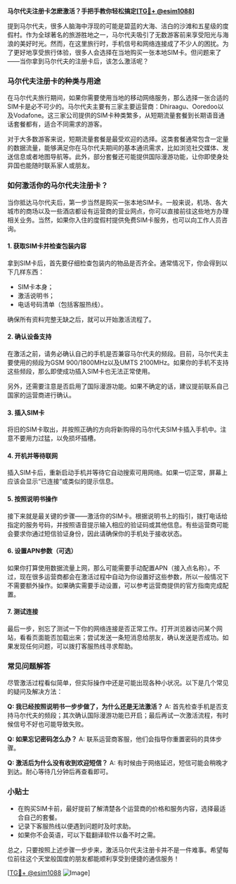**马尔代夫注册卡怎麽激活？手把手教你轻松搞定[[TG💪+ @esim1088](https://t.me/s/esim1088)]**

提到马尔代夫，很多人脑海中浮现的可能是碧蓝的大海、洁白的沙滩和五星级的度假村。作为全球著名的旅游胜地之一，马尔代夫吸引了无数游客前来享受阳光与海浪的美好时光。然而，在这里旅行时，手机信号和网络连接成了不少人的困扰。为了更好地享受旅行体验，很多人会选择在当地购买一张本地SIM卡。但问题来了——当你拿到马尔代夫的注册卡后，该怎么激活呢？

### 马尔代夫注册卡的种类与用途

在马尔代夫旅行期间，如果你需要使用当地的移动网络服务，那么选择一张合适的SIM卡是必不可少的。马尔代夫主要有三家主要运营商：Dhiraagu、Ooredoo以及Vodafone。这三家公司提供的SIM卡种类繁多，从短期流量套餐到长期语音通话套餐都有，适合不同需求的游客。

对于大多数游客来说，短期流量套餐是最受欢迎的选择。这类套餐通常包含一定量的数据流量，能够满足你在马尔代夫期间的基本通讯需求，比如浏览社交媒体、发送信息或者地图导航等。此外，部分套餐还可能提供国际漫游功能，让你即使身处异国也能随时联系家人或朋友。

### 如何激活你的马尔代夫注册卡？

当你抵达马尔代夫后，第一步当然是购买一张本地SIM卡。一般来说，机场、各大城市的商场以及一些酒店都设有运营商的营业网点，你可以直接前往这些地方办理相关业务。当然，如果你入住的度假村提供免费SIM卡服务，也可以向工作人员咨询。

#### 1. 获取SIM卡并检查包装内容
拿到SIM卡后，首先要仔细检查包装内的物品是否齐全。通常情况下，你会得到以下几样东西：
- SIM卡本身；
- 激活说明书；
- 电话号码清单（包括客服热线）。

确保所有资料完整无缺之后，就可以开始激活流程了。

#### 2. 确认设备支持
在激活之前，请务必确认自己的手机是否兼容马尔代夫的频段。目前，马尔代夫主要使用的频段为GSM 900/1800MHz以及UMTS 2100MHz。如果你的手机不支持这些频段，那么即使成功插入SIM卡也无法正常使用。

另外，还需要注意是否启用了国际漫游功能。如果不确定的话，建议提前联系自己国家的运营商进行确认。

#### 3. 插入SIM卡
将旧的SIM卡取出，并按照正确的方向将新购得的马尔代夫SIM卡插入手机中。注意不要用力过猛，以免损坏插槽。

#### 4. 开机并等待联网
插入SIM卡后，重新启动手机并等待它自动搜索可用网络。如果一切正常，屏幕上应该会显示“已连接”或类似的提示信息。

#### 5. 按照说明书操作
接下来就是最关键的步骤——激活你的SIM卡。根据说明书上的指引，拨打电话给指定的服务号码，并按照语音提示输入相应的验证码或其他信息。有些运营商可能会要求你通过短信验证身份，因此请确保你的手机处于接收状态。

#### 6. 设置APN参数（可选）
如果你打算使用数据流量上网，那么可能需要手动配置APN（接入点名称）。不过，现在很多运营商都会在激活过程中自动为你设置好这些参数，所以一般情况下不需要额外操作。如果确实需要手动设置，可以参考运营商提供的官方指南完成配置。

#### 7. 测试连接
最后一步，别忘了测试一下你的网络连接是否正常工作。打开浏览器访问某个网站，看看页面能否加载出来；尝试发送一条短消息给朋友，确认发送是否成功。如果发现任何问题，可以拨打客服热线寻求帮助。

### 常见问题解答

尽管激活过程看似简单，但实际操作中还是可能出现各种小状况。以下是几个常见的疑问及解决方法：

**Q: 我已经按照说明书一步步做了，为什么还是无法激活？**
A: 首先检查手机是否支持马尔代夫的频段；其次确认国际漫游功能已开启；最后再试一次激活流程，有时候信号不好也可能导致失败。

**Q: 如果忘记密码怎么办？**
A: 联系运营商客服，他们会指导你重置密码的具体步骤。

**Q: 激活后为什么没有收到欢迎短信？**
A: 有时候由于网络延迟，短信可能会稍晚才到达。耐心等待几分钟后再查看即可。

### 小贴士

- 在购买SIM卡前，最好提前了解清楚各个运营商的价格和服务内容，选择最适合自己的套餐。
- 记录下客服热线以便遇到问题时及时求助。
- 如果你不会英语，可以下载翻译软件以备不时之需。

总之，只要按照上述步骤一步步来，激活马尔代夫注册卡并不是一件难事。希望每位前往这个天堂般国度的朋友都能顺利享受到便捷的通信服务！

[[TG💪+ @esim1088](https://t.me/s/esim1088) ![Image](https://i.postimg.cc/4NQfJmqS/Snipaste-2025-05-13-00-14-12.png)]